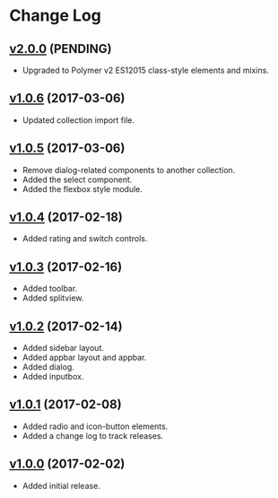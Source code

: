 # Change Log

## [v2.0.0](https://github.com/arsnebula/nebula-ui-essentials/releases/tag/v2.0.0) (PENDING)

- Upgraded to Polymer v2 ES12015 class-style elements and mixins.

## [v1.0.6](https://github.com/arsnebula/nebula-ui-essentials/releases/tag/v1.0.6) (2017-03-06)

- Updated collection import file.

## [v1.0.5](https://github.com/arsnebula/nebula-ui-essentials/releases/tag/v1.0.5) (2017-03-06)

- Remove dialog-related components to another collection.
- Added the select component.
- Added the flexbox style module.

## [v1.0.4](https://github.com/arsnebula/nebula-ui-essentials/releases/tag/v1.0.4) (2017-02-18)

- Added rating and switch controls.

## [v1.0.3](https://github.com/arsnebula/nebula-ui-essentials/releases/tag/v1.0.3) (2017-02-16)

- Added toolbar.
- Added splitview.

## [v1.0.2](https://github.com/arsnebula/nebula-ui-essentials/releases/tag/v1.0.2) (2017-02-14)

- Added sidebar layout.
- Added appbar layout and appbar.
- Added dialog.
- Added inputbox.

## [v1.0.1](https://github.com/arsnebula/nebula-ui-essentials/releases/tag/v1.0.1) (2017-02-08)

- Added radio and icon-button elements.
- Added a change log to track releases.

## [v1.0.0](https://github.com/arsnebula/nebula-ui-essentials/releases/tag/v1.0.0) (2017-02-02)

- Added initial release.